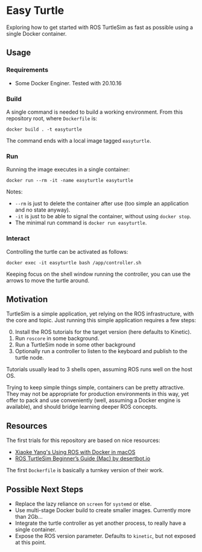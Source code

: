 Easy Turtle
===========

Exploring how to get started with ROS TurtleSim as fast as possible using a single Docker container.


Usage
-----

### Requirements

* Some Docker Enginer. Tested with 20.10.16

### Build

A single command is needed to build a working environment. From this repository root, where `Dockerfile` is:

    docker build . -t easyturtle

The command ends with a local image tagged `easyturtle`.

### Run

Running the image executes in a single container:

    docker run --rm -it -name easyturtle easyturtle

Notes:
* `--rm` is just to delete the container after use (too simple an application and no state anyway).
* `-it` is just to be able to signal the container, without using `docker stop`.
* The minimal run command is `docker run easyturtle`.

### Interact

Controlling the turtle can be activated as follows:

    docker exec -it easyturtle bash /app/controller.sh

Keeping focus on the shell window running the controller, you can use the arrows to move the turtle around.


Motivation
----------

TurtleSim is a simple application, yet relying on the ROS infrastructure, with the core and topic. Just running this simple application requires a few steps:

0. Install the ROS tutorials for the target version (here defaults to Kinetic).
1. Run `roscore` in some background.
2. Run a TurtleSim node in some other background
3. Optionally run a controller to listen to the keyboard and publish to the turtle node.

Tutorials usually lead to 3 shells open, assuming ROS runs well on the host OS.

Trying to keep simple things simple, containers can be pretty attractive. They may not be appropriate for production environments in this way, yet offer to pack and use conveniently (well, assuming a Docker engine is available), and should bridge learning deeper ROS concepts.


Resources
---------

The first trials for this repository are based on nice resources:

* [Xiaoke Yang's Using ROS with Docker in macOS](https://www.xiaokeyang.com/blog/using_ros_with_docker_in_macos)
* [ROS TurtleSim Beginner’s Guide (Mac) by desertbot.io](https://desertbot.io/blog/ros-turtlesim-beginners-guide-mac)

The first `Dockerfile` is basically a turnkey version of their work.


Possible Next Steps
-------------------

* Replace the lazy reliance on `screen` for `systemd` or else.
* Use multi-stage Docker build to create smaller images. Currently more than 2Gb...
* Integrate the turtle controller as yet another process, to really have a single container.
* Expose the ROS version parameter. Defaults to `kinetic`, but not exposed at this point.
